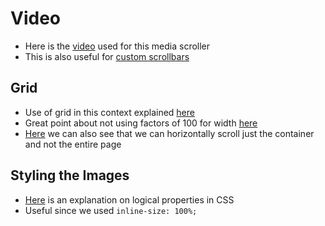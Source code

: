 # Video

- Here is the [video](https://www.youtube.com/watch?v=3yfswsnD2sw) used for this media scroller
- This is also useful for [custom scrollbars](https://www.youtube.com/watch?v=lvKK2fs6h4I)

## Grid

- Use of grid in this context explained [here](https://youtu.be/3yfswsnD2sw?t=237)
- Great point about not using factors of 100 for width [here](https://youtu.be/3yfswsnD2sw?t=319)
- [Here](https://youtu.be/3yfswsnD2sw?t=414) we can also see that we can horizontally scroll just the container and not the entire page

## Styling the Images

- [Here](https://youtu.be/kzvmaVik4mA) is an explanation on logical properties in CSS
- Useful since we used `inline-size: 100%;`
